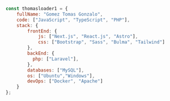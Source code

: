 ```javascript
const thomasloader1 = {
    fullName: "Gomez Tomas Gonzalo",
    code: ["JavaScript", "TypeScript", "PHP"],
    stack: {
        frontEnd: {
            js: ["Next.js", "React.js", "Astro"],
            css: ["Bootstrap", "Sass", "Bulma", "Tailwind"]
        },
        backEnd: {
          php: ["Laravel"],
        },
        databases: ["MySQL"],
        os: ["Ubuntu","Windows"],
        devOps: ["Docker", "Apache"]
    }
};
```

<!--
**thomasloader1/thomasloader1** is a ✨ _special_ ✨ repository because its `README.md` (this file) appears on your GitHub profile.

Here are some ideas to get you started:

- 🔭 I’m currently working on ...
- 🌱 I’m currently learning ...
- 👯 I’m looking to collaborate on ...
- 🤔 I’m looking for help with ...
- 💬 Ask me about ...
- 📫 How to reach me: ...
- 😄 Pronouns: ...
- ⚡ Fun fact: ...
-->
